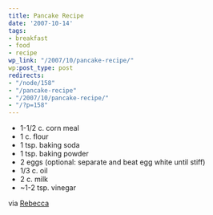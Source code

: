 ```yaml
---
title: Pancake Recipe
date: '2007-10-14'
tags:
- breakfast
- food
- recipe
wp_link: "/2007/10/pancake-recipe/"
wp:post_type: post
redirects:
- "/node/158"
- "/pancake-recipe"
- "/2007/10/pancake-recipe/"
- "/?p=158"
---
```


- 1-1/2 c. corn meal
- 1 c. flour
- 1 tsp. baking soda
- 1 tsp. baking powder
- 2 eggs (optional: separate and beat egg white until stiff)
- 1/3 c. oil
- 2 c. milk
- ~1-2 tsp. vinegar

via [Rebecca](http://circuitous.org)
